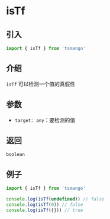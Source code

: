 # isTf

## 引入

```ts
import { isTf } from 'tsmango'
```

## 介绍

`isTf` 可以检测一个值的真假性

## 参数

- `target: any`：要检测的值

## 返回

`boolean`

## 例子

```ts
import { isTf } from 'tsmango'

console.log(isTf(undefined)) // false
console.log(isTf(0)) // false
console.log(isTf({})) // true
```
